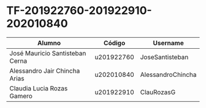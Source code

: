 # TF-201922760-201922910-202010840
| Alumno      | Código      | Username    |
| ----------- | ----------- | ----------- |
| José Mauricio Santisteban Cerna|     u201922760   | JoseSantisteban
| Alessandro Jair Chincha Arias  | u202010840        | AlessandroChincha
| Claudia Lucia Rozas Gamero | u201922910 | ClauRozasG
